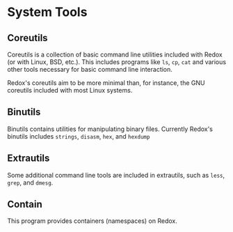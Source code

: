 System Tools
============

Coreutils
---------

Coreutils is a collection of basic command line utilities included with Redox (or with Linux, BSD, etc.). This includes programs like `ls`, `cp`, `cat` and various other tools necessary for basic command line interaction.

Redox's coreutils aim to be more minimal than, for instance, the GNU coreutils included with most Linux systems.

Binutils
--------

Binutils contains utilities for manipulating binary files. Currently Redox's binutils includes `strings`, `disasm`, `hex`, and `hexdump`

Extrautils
----------

Some additional command line tools are included in extrautils, such as `less`, `grep`, and `dmesg`.

Contain
-------

This program provides containers (namespaces) on Redox.
